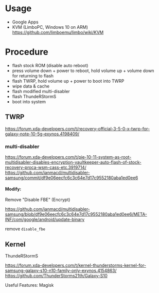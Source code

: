 # Usage

+ Google Apps
+ KVM (LimboPC, Windows 10 on ARM) https://github.com/limboemu/limbo/wiki/KVM

# Procedure

+ flash stock ROM (disable auto reboot)
+ press volume down + power to reboot, hold volume up + volume down for returning to flash
+ flash TWRP, hold volume up + power to boot into TWRP
+ wipe data & cache
+ flash modified multi-disabler
+ flash ThundeRStormS
+ boot into system

## TWRP

https://forum.xda-developers.com/t/recovery-official-3-5-0-x-twrp-for-galaxy-note-10-5g-exynos.4198409/

### multi-disabler

https://forum.xda-developers.com/t/pie-10-11-system-as-root-multidisabler-disables-encryption-vaultkeeper-auto-flash-of-stock-recovery-proca-wsm-cass-etc.3919714/
https://github.com/ianmacd/multidisabler-samsung/commit/df9e06eecfc6c3c64e7d17c9552180aba1ed0ee6

#### Modify:

Remove "Disable FBE" (Encrypt)

https://github.com/ianmacd/multidisabler-samsung/blob/df9e06eecfc6c3c64e7d17c9552180aba1ed0ee6/META-INF/com/google/android/update-binary

remove `disable_fbe`

## Kernel

ThundeRStormS

https://forum.xda-developers.com/t/kernel-thunderstorms-kernel-for-samsung-galaxy-s10-n10-family-only-exynos.4154863/
https://github.com/ThunderStorms21th/Galaxy-S10

Useful Features: Magisk
